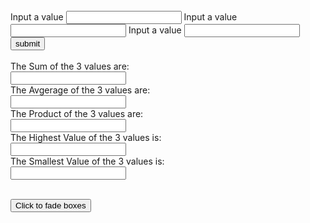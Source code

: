 <script>
    function calculation()
{
    var num1, num2, num3, sum, avg, product, result;

    num1 = parseInt(document.form.fnum1.value);
    num2 = parseInt(document.form.fnum2.value);
    num3 = parseInt(document.form.fnum3.value);

    sum = num1 + num2 + num3;
    avg = (num1 + num2 + num3)/3;
    product = num1 * num2 * num3;
    min = Math.min(num1, num2, num3);
    max = Math.max(num1, num2, num3);

    
    document.form.result1.value = sum;
    document.form.result2.value = avg;
    document.form.result3.value = product;
    document.form.result4.value = max;
    document.form.result5.value = min;
    
    }
  </script>
  <br>
 <form name="form">
  Input a value
  <input type="number" name="fnum1">
  Input a value
  <input type="number" name="fnum2">
  Input a value
  <input type="number" name="fnum3">
 <input type="button" value="submit" onclick="calculation()">
  <br>
  <br>
 The Sum of the 3 values are:
  <br>
  <input type="number" name="result1">
  <br>
 The Avgerage of the 3 values are: 
  <br>
  <input type="number" name="result2">
  <br>
 The Product of the 3 values are:
  <br>
  <input type="number" name="result3">
  <br>
 The Highest Value of the 3 values is:
  <br>
  <input type="number" name="result4">
  <br>
 The Smallest Value of the 3 values is:
  <br>
  <input type="number" name="result5">
</form>
<script>
$(document).ready(function(){
  $("button").click(function(){
    $("#result1").fadeIn();
    $("#result2").fadeIn("slow");
    $("#result3").fadeIn(3000);
  });
});
</script>
<br>
<button>Click to fade boxes</button><br><br>
